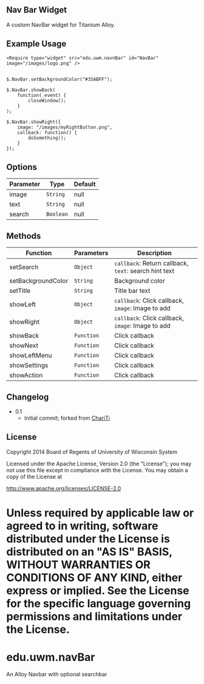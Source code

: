 Nav Bar Widget
-------------------
A custom NavBar widget for Titanium Alloy.

Example Usage
-------------

	<Require type="widget" src="edu.uwm.navnBar" id="NavBar" image="/images/logo.png" />


	$.NavBar.setBackgroundColor("#35ABFF");

	$.NavBar.showBack(
		function(_event) {
			closeWindow();
		}
	);

	$.NavBar.showRight({
		image: "/images/myRightButton.png",
		callback: function() {
			doSomething();
		}
	});

Options
-------
Parameter | Type      | Default |
----------|-----------|---------|
image     | `String`  | null    |
text      | `String`  | null    |
search    | `Boolean` | null    |

Methods
-------
Function           | Parameters   | Description
-------------------|--------------|------------
setSearch          | `Object`     | `callback`: Return callback, `text`: search hint text
setBackgroundColor | `String`     | Background color
setTitle           | `String`     | Title bar text
showLeft           | `Object`     | `callback`: Click callback, `image`: Image to add
showRight          | `Object`     | `callback`: Click callback, `image`: Image to add
showBack           | `Function`   | Click callback
showNext           | `Function`   | Click callback
showLeftMenu       | `Function`   | Click callback
showSettings       | `Function`   | Click callback
showAction         | `Function`   | Click callback

Changelog
---------
* 0.1
	* Initial commit; forked from [ChariTi](https://github.com/mcongrove/com.mcongrove.NavigationBar)

License
-------

Copyright 2014 Board of Regents of University of Wisconsin System

Licensed under the Apache License, Version 2.0 (the "License");
you may not use this file except in compliance with the License.
You may obtain a copy of the License at

   http://www.apache.org/licenses/LICENSE-2.0

Unless required by applicable law or agreed to in writing, software
distributed under the License is distributed on an "AS IS" BASIS,
WITHOUT WARRANTIES OR CONDITIONS OF ANY KIND, either express or implied.
See the License for the specific language governing permissions and
limitations under the License.
=======
edu.uwm.navBar
==============

An Alloy Navbar with optional searchbar 
